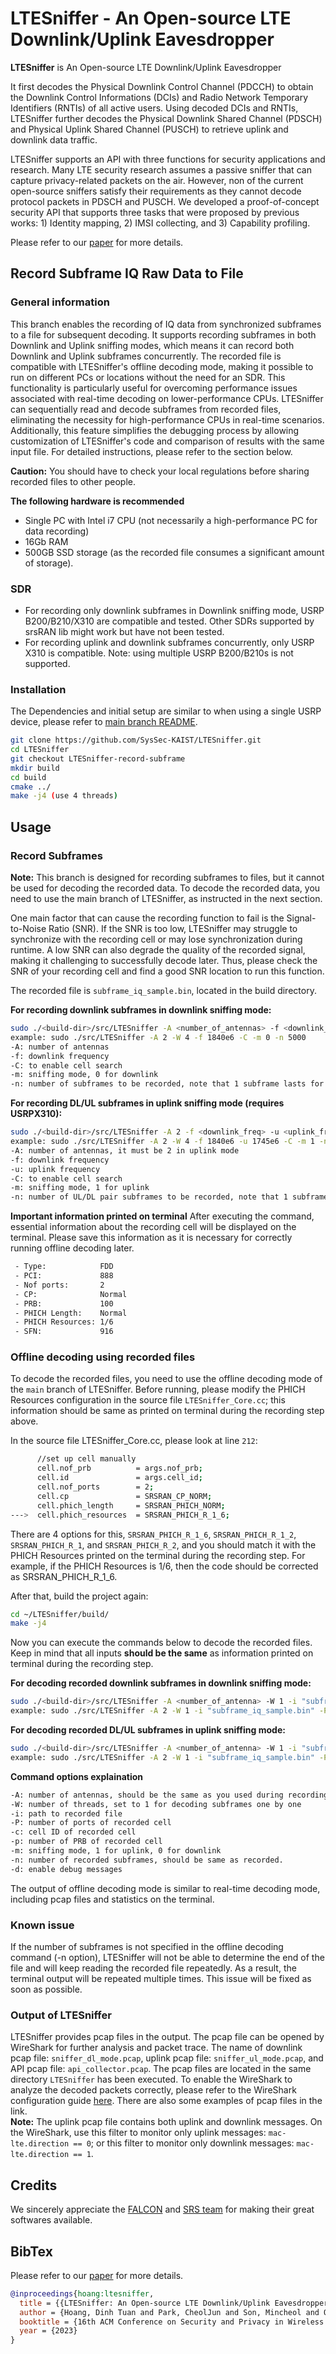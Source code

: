 
# LTESniffer - An Open-source LTE Downlink/Uplink Eavesdropper

**LTESniffer** is An Open-source LTE Downlink/Uplink Eavesdropper 

It first decodes the Physical Downlink Control Channel (PDCCH) to obtain the Downlink Control Informations (DCIs) and Radio Network Temporary Identifiers (RNTIs) of all active users. Using decoded DCIs and RNTIs, LTESniffer further decodes the Physical Downlink Shared Channel (PDSCH) and Physical Uplink Shared Channel (PUSCH) to retrieve uplink and downlink data traffic.

LTESniffer supports an API with three functions for security applications and research. Many LTE security research assumes
a passive sniffer that can capture privacy-related packets on the air. However, non of the current open-source sniffers satisfy their requirements as they cannot decode protocol packets in PDSCH and PUSCH. We developed a proof-of-concept security API that supports three tasks that were proposed by previous works: 1) Identity mapping, 2) IMSI collecting, and 3) Capability profiling.

Please refer to our [paper][paper] for more details.

## Record Subframe IQ Raw Data to File
### General information

This branch enables the recording of IQ data from synchronized subframes to a file for subsequent decoding. It supports recording subframes in both Downlink and Uplink sniffing modes, which means it can record both Downlink and Uplink subframes concurrently. The recorded file is compatible with LTESniffer's offline decoding mode, making it possible to run on different PCs or locations without the need for an SDR. This functionality is particularly useful for overcoming performance issues associated with real-time decoding on lower-performance CPUs. LTESniffer can sequentially read and decode subframes from recorded files, eliminating the necessity for high-performance CPUs in real-time scenarios. Additionally, this feature simplifies the debugging process by allowing customization of LTESniffer's code and comparison of results with the same input file. For detailed instructions, please refer to the section below.

**Caution:** You should have to check your local regulations before sharing recorded files to other people.

**The following hardware is recommended**
- Single PC with Intel i7 CPU (not necessarily a high-performance PC for data recording)
- 16Gb RAM
- 500GB SSD storage (as the recorded file consumes a significant amount of storage).
### SDR
- For recording only downlink subframes in Downlink sniffing mode, USRP B200/B210/X310 are compatible and tested. Other SDRs supported by srsRAN lib might work but have not been tested.
- For recording uplink and downlink subframes concurrently, only USRP X310 is compatible. Note: using multiple USRP B200/B210s is not supported.

### Installation
The Dependencies and initial setup are similar to when using a single USRP device, please refer to [main branch README][main-readme].

```bash
git clone https://github.com/SysSec-KAIST/LTESniffer.git
cd LTESniffer
git checkout LTESniffer-record-subframe
mkdir build
cd build
cmake ../
make -j4 (use 4 threads)
```

## Usage
### Record Subframes
**Note:** This branch is designed for recording subframes to files, but it cannot be used for decoding the recorded data. To decode the recorded data, you need to use the main branch of LTESniffer, as instructed in the next section.

One main factor that can cause the recording function to fail is the Signal-to-Noise Ratio (SNR). If the SNR is too low, LTESniffer may struggle to synchronize with the recording cell or may lose synchronization during runtime. A low SNR can also degrade the quality of the recorded signal, making it challenging to successfully decode later. Thus, please check the SNR of your recording cell and find a good SNR location to run this function.

The recorded file is `subframe_iq_sample.bin`, located in the build directory.

**For recording downlink subframes in downlink sniffing mode:**
```bash
sudo ./<build-dir>/src/LTESniffer -A <number_of_antennas> -f <downlink_freq> -C -m 0 -n <number_of_subframes>
example: sudo ./src/LTESniffer -A 2 -W 4 -f 1840e6 -C -m 0 -n 5000
-A: number of antennas
-f: downlink frequency
-C: to enable cell search
-m: sniffing mode, 0 for downlink
-n: number of subframes to be recorded, note that 1 subframe lasts for 1 ms
```
**For recording DL/UL subframes in uplink sniffing mode (requires USRPX310):**
```bash
sudo ./<build-dir>/src/LTESniffer -A 2 -f <downlink_freq> -u <uplink_freq> -C -m 1 -n <number_of_subframes>
example: sudo ./src/LTESniffer -A 2 -W 4 -f 1840e6 -u 1745e6 -C -m 1 -n 5000
-A: number of antennas, it must be 2 in uplink mode
-f: downlink frequency
-u: uplink frequency
-C: to enable cell search
-m: sniffing mode, 1 for uplink
-n: number of UL/DL pair subframes to be recorded, note that 1 subframe lasts for 1 ms
```

**Important information printed on terminal**
After executing the command, essential information about the recording cell will be displayed on the terminal. Please save this information as it is necessary for correctly running offline decoding later.

```bash
 - Type:            FDD
 - PCI:             888
 - Nof ports:       2
 - CP:              Normal
 - PRB:             100
 - PHICH Length:    Normal
 - PHICH Resources: 1/6
 - SFN:             916

```

### Offline decoding using recorded files

To decode the recorded files, you need to use the offline decoding mode of the `main` branch of LTESniffer. Before running, please modify the PHICH Resources configuration in the source file `LTESniffer_Core.cc`; this information should be same as printed on terminal during the recording step above.

In the source file LTESniffer_Core.cc, please look at line `212`:
```bash
      //set up cell manually
      cell.nof_prb          = args.nof_prb;
      cell.id               = args.cell_id;
      cell.nof_ports        = 2;
      cell.cp               = SRSRAN_CP_NORM;
      cell.phich_length     = SRSRAN_PHICH_NORM;
--->  cell.phich_resources  = SRSRAN_PHICH_R_1_6;
```
There are 4 options for this, `SRSRAN_PHICH_R_1_6`, `SRSRAN_PHICH_R_1_2`, `SRSRAN_PHICH_R_1`, and `SRSRAN_PHICH_R_2`, and you should match it with the PHICH Resources printed on the terminal during the recording step. For example, if the PHICH Resources is 1/6, then the code should be corrected as SRSRAN_PHICH_R_1_6.

After that, build the project again:
```bash
cd ~/LTESniffer/build/
make -j4
```
Now you can execute the commands below to decode the recorded files. Keep in mind that all inputs **should be the same** as information printed on terminal during the recording step.

**For decoding recorded downlink subframes in downlink sniffing mode:**
```bash
sudo ./<build-dir>/src/LTESniffer -A <number_of_antenna> -W 1 -i "subframe_iq_sample.bin" -P <number_of_port> -c <cell_ID> -p <number_of_PRB> -m 0 -n <number_of_subframes> -d
example: sudo ./src/LTESniffer -A 2 -W 1 -i "subframe_iq_sample.bin" -P 2 -c 888 -p 100 -m 0 -n 5000 -d
```
**For decoding recorded DL/UL subframes in uplink sniffing mode:**
```bash
sudo ./<build-dir>/src/LTESniffer -A <number_of_antenna> -W 1 -i "subframe_iq_sample.bin" -P <number_of_port> -c <cell_ID> -p <number_of_PRB> -m 0 -n <number_of_subframes> -d
example: sudo ./src/LTESniffer -A 2 -W 1 -i "subframe_iq_sample.bin" -P 2 -c 888 -p 100 -m 1 -n 5000 -d

```

**Command options explaination**
```bash
-A: number of antennas, should be the same as you used during recording step.
-W: number of threads, set to 1 for decoding subframes one by one
-i: path to recorded file
-P: number of ports of recorded cell
-c: cell ID of recorded cell
-p: number of PRB of recorded cell
-m: sniffing mode, 1 for uplink, 0 for downlink
-n: number of recorded subframes, should be same as recorded.
-d: enable debug messages
```
The output of offline decoding mode is similar to real-time decoding mode, including pcap files and statistics on the terminal.

### Known issue
If the number of subframes is not specified in the offline decoding command (-n option), LTESniffer will not be able to determine the end of the file and will keep reading the recorded file repeatedly. As a result, the terminal output will be repeated multiple times. This issue will be fixed as soon as possible.

### Output of LTESniffer
LTESniffer provides pcap files in the output. The pcap file can be opened by WireShark for further analysis and packet trace.
The name of downlink pcap file: ``sniffer_dl_mode.pcap``, uplink pcap file: ``sniffer_ul_mode.pcap``, and API pcap file: ``api_collector.pcap``.
The pcap files are located in the same directory ``LTESniffer`` has been executed.
To enable the WireShark to analyze the decoded packets correctly, please refer to the WireShark configuration guide [here][pcap]. There are also some examples of pcap files in the link.\
**Note:** The uplink pcap file contains both uplink and downlink messages. On the WireShark, use this filter to monitor only uplink messages: ``mac-lte.direction == 0``; or this filter to monitor only downlink messages: ``mac-lte.direction == 1``.

## Credits
We sincerely appreciate the [FALCON][falcon] and [SRS team][srsran] for making their great softwares available.
## BibTex
Please refer to our [paper][paper] for more details.

```bibtex
@inproceedings{hoang:ltesniffer,
  title = {{LTESniffer: An Open-source LTE Downlink/Uplink Eavesdropper}},
  author = {Hoang, Dinh Tuan and Park, CheolJun and Son, Mincheol and Oh, Taekkyung and Bae, Sangwook and Ahn, Junho and Oh, BeomSeok and Kim, Yongdae},
  booktitle = {16th ACM Conference on Security and Privacy in Wireless and Mobile Networks (WiSec '23)},
  year = {2023}
}
```

[falcon]: https://github.com/falkenber9/falcon
[srsran]: https://github.com/srsran/srsRAN_4G
[uhd]:    https://github.com/EttusResearch/uhd
[paper]:  https://syssec.kaist.ac.kr/pub/2023/wisec2023_tuan.pdf
[pcap]:   pcap_file_example/README.md
[app]:    https://play.google.com/store/apps/details?id=make.more.r2d2.cellular_z&hl=en&gl=US&pli=1
[watching]: https://syssec.kaist.ac.kr/pub/2022/sec22summer_bae.pdf
[main-readme]: https://github.com/SysSec-KAIST/LTESniffer/tree/main
